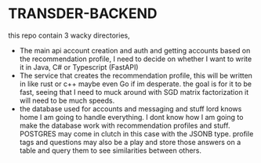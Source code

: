 # TRANSDER-BACKEND
this repo contain 3 wacky directories, 
- The main api account creation and auth and getting accounts based on the recommendation profile, I need to decide on whether I want to write it in Java, C# or Typescript (FastAPI)
- The service that creates the recommendation profile, this will be written in like rust or c++ maybe even Go if im desperate. the goal is for it to be fast, seeing that I need to muck around with SGD matrix factorization it will need to be much speeds.
- the database used for accounts and messaging and stuff
lord knows home I am going to handle everything. I dont know how I am going to make the database work with recommendation profiles and stuff. POSTGRES may come in clutch in this case with the JSONB type. profile tags and questions may also be a play and store those answers on a table and query them to see similarities between others.





 